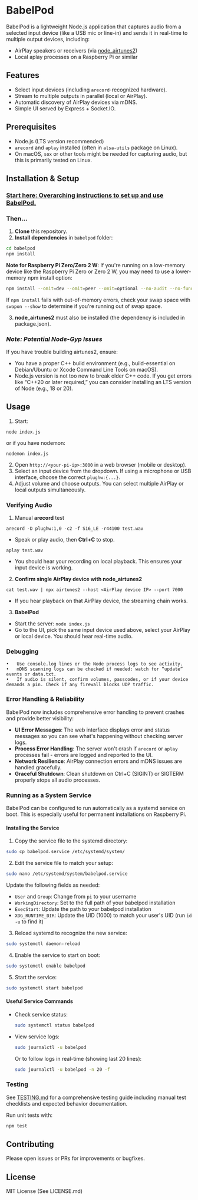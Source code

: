 # BabelPod

BabelPod is a lightweight Node.js application that captures audio from a selected input device (like a USB mic or line-in) and sends it in real-time to multiple output devices, including:

- AirPlay speakers or receivers (via [node_airtunes2](https://github.com/ciderapp/node_airtunes2))
- Local aplay processes on a Raspberry Pi or similar

## Features

- Select input devices (including `arecord`-recognized hardware).
- Stream to multiple outputs in parallel (local or AirPlay).
- Automatic discovery of AirPlay devices via mDNS.
- Simple UI served by Express + Socket.IO.

## Prerequisites

- Node.js (LTS version recommended)
- `arecord` and `aplay` installed (often in `alsa-utils` package on Linux).
- On macOS, `sox` or other tools might be needed for capturing audio, but this is primarily tested on Linux.

## Installation & Setup

### [Start here: Overarching instructions to set up and use BabelPod.](http://faden.me/2018/03/18/babelpod.html)

### Then…

1. **Clone** this repository.
2. **Install dependencies** in `babelpod` folder:

```bash
cd babelpod
npm install
```

   **Note for Raspberry Pi Zero/Zero 2 W**: If you're running on a low-memory device like the Raspberry Pi Zero or Zero 2 W, you may need to use a lower-memory npm install option:

   ```bash
   npm install --omit=dev --omit=peer --omit=optional --no-audit --no-fund --jobs=1 --fetch-retries=5 --fetch-retry-factor=2 --fetch-retry-mintimeout=10000 --fetch-timeout=600000
   ```

   If `npm install` fails with out-of-memory errors, check your swap space with `swapon --show` to determine if you're running out of swap space.

3. **node_airtunes2** must also be installed (the dependency is included in package.json).

### _Note: Potential Node-Gyp Issues_

If you have trouble building airtunes2, ensure:

- You have a proper C++ build environment (e.g., build-essential on Debian/Ubuntu or Xcode Command Line Tools on macOS).
- Node.js version is not too new to break older C++ code. If you get errors like “C++20 or later required,” you can consider installing an LTS version of Node (e.g., 18 or 20).

## Usage

1. Start:

`node index.js`

or if you have nodemon:

`nodemon index.js`

2. Open `http://<your-pi-ip>:3000` in a web browser (mobile or desktop).
3. Select an input device from the dropdown. If using a microphone or USB interface, choose the correct `plughw:{...}`.
4. Adjust volume and choose outputs. You can select multiple AirPlay or local outputs simultaneously.

### Verifying Audio

1. Manual **arecord** test

`arecord -D plughw:1,0 -c2 -f S16_LE -r44100 test.wav`

- Speak or play audio, then **Ctrl+C** to stop.

`aplay test.wav`

- You should hear your recording on local playback. This ensures your input device is working.

2. **Confirm single AirPlay device with node_airtunes2**

`cat test.wav | npx airtunes2 --host <AirPlay device IP> --port 7000`

- If you hear playback on that AirPlay device, the streaming chain works.

3. **BabelPod**

- Start the server: `node index.js`
- Go to the UI, pick the same input device used above, select your AirPlay or local device. You should hear real-time audio.

### Debugging

    •	Use console.log lines or the Node process logs to see activity.
    •	mDNS scanning logs can be checked if needed: watch for “update” events or data.txt.
    •	If audio is silent, confirm volumes, passcodes, or if your device demands a pin. Check if any firewall blocks UDP traffic.

### Error Handling & Reliability

BabelPod now includes comprehensive error handling to prevent crashes and provide better visibility:

- **UI Error Messages**: The web interface displays error and status messages so you can see what's happening without checking server logs.
- **Process Error Handling**: The server won't crash if `arecord` or `aplay` processes fail - errors are logged and reported to the UI.
- **Network Resilience**: AirPlay connection errors and mDNS issues are handled gracefully.
- **Graceful Shutdown**: Clean shutdown on Ctrl+C (SIGINT) or SIGTERM properly stops all audio processes.

### Running as a System Service

BabelPod can be configured to run automatically as a systemd service on boot. This is especially useful for permanent installations on Raspberry Pi.

#### Installing the Service

1. Copy the service file to the systemd directory:

```bash
sudo cp babelpod.service /etc/systemd/system/
```

2. Edit the service file to match your setup:

```bash
sudo nano /etc/systemd/system/babelpod.service
```

   Update the following fields as needed:
   - `User` and `Group`: Change from `pi` to your username
   - `WorkingDirectory`: Set to the full path of your babelpod installation
   - `ExecStart`: Update the path to your babelpod installation
   - `XDG_RUNTIME_DIR`: Update the UID (1000) to match your user's UID (run `id -u` to find it)

3. Reload systemd to recognize the new service:

```bash
sudo systemctl daemon-reload
```

4. Enable the service to start on boot:

```bash
sudo systemctl enable babelpod
```

5. Start the service:

```bash
sudo systemctl start babelpod
```

#### Useful Service Commands

- Check service status:
  ```bash
  sudo systemctl status babelpod
  ```

- View service logs:
  ```bash
  sudo journalctl -u babelpod
  ```
  
  Or to follow logs in real-time (showing last 20 lines):
  ```bash
  sudo journalctl -u babelpod -n 20 -f
  ```

### Testing

See [TESTING.md](TESTING.md) for a comprehensive testing guide including manual test checklists and expected behavior documentation.

Run unit tests with:
```bash
npm test
```

## Contributing

Please open issues or PRs for improvements or bugfixes.

## License

MIT License (See LICENSE.md)

